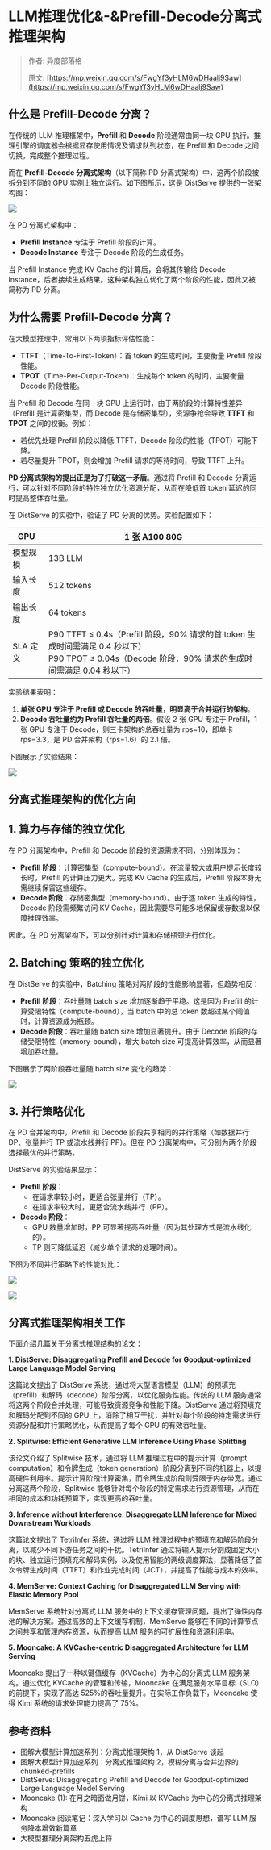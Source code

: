 # LLM推理优化&-&Prefill-Decode分离式推理架构
> 作者: 异度部落格
> 
> 原文: [https://mp.weixin.qq.com/s/FwgYf3yHLM6wDHaalj9Saw](https://mp.weixin.qq.com/s/FwgYf3yHLM6wDHaalj9Saw)

什么是 Prefill-Decode 分离？
----------------------

在传统的 LLM 推理框架中，**Prefill** 和 **Decode** 阶段通常由同一块 GPU 执行。推理引擎的调度器会根据显存使用情况及请求队列状态，在 Prefill 和 Decode 之间切换，完成整个推理过程。

而在 **Prefill-Decode 分离式架构**（以下简称 PD 分离式架构）中，这两个阶段被拆分到不同的 GPU 实例上独立运行。如下图所示，这是 DistServe 提供的一张架构图：

![](LLM推理优化&-&Prefill-Decode分离式推理架.jpg)

在 PD 分离式架构中：

*   **Prefill Instance** 专注于 Prefill 阶段的计算。
*   **Decode Instance** 专注于 Decode 阶段的生成任务。

当 Prefill Instance 完成 KV Cache 的计算后，会将其传输给 Decode Instance，后者接续生成结果。这种架构独立优化了两个阶段的性能，因此又被简称为 PD 分离。

为什么需要 Prefill-Decode 分离？
------------------------

在大模型推理中，常用以下两项指标评估性能：

*   **TTFT**（Time-To-First-Token）：首 token 的生成时间，主要衡量 Prefill 阶段性能。
*   **TPOT**（Time-Per-Output-Token）：生成每个 token 的时间，主要衡量 Decode 阶段性能。

当 Prefill 和 Decode 在同一块 GPU 上运行时，由于两阶段的计算特性差异（Prefill 是计算密集型，而 Decode 是存储密集型），资源争抢会导致 **TTFT** 和 **TPOT** 之间的权衡。例如：

*   若优先处理 Prefill 阶段以降低 TTFT，Decode 阶段的性能（TPOT）可能下降。
*   若尽量提升 TPOT，则会增加 Prefill 请求的等待时间，导致 TTFT 上升。

**PD 分离式架构的提出正是为了打破这一矛盾**。通过将 Prefill 和 Decode 分离运行，可以针对不同阶段的特性独立优化资源分配，从而在降低首 token 延迟的同时提高整体吞吐量。

在 DistServe 的实验中，验证了 PD 分离的优势。实验配置如下：

| GPU | 1 张 A100 80G |
| --- | --- |
| 模型规模 | 13B LLM |
| 输入长度 | 512 tokens |
| 输出长度 | 64 tokens |
| SLA 定义 | P90 TTFT ≤ 0.4s（Prefill 阶段，90% 请求的首 token 生成时间需满足 0.4 秒以下）  <br>P90 TPOT ≤ 0.04s（Decode 阶段，90% 请求的生成时间需满足 0.04 秒以下） |

实验结果表明：

1.  **单张 GPU 专注于 Prefill 或 Decode 的吞吐量，明显高于合并运行的架构**。
2.  **Decode 吞吐量约为 Prefill 吞吐量的两倍**。假设 2 张 GPU 专注于 Prefill，1 张 GPU 专注于 Decode，则三卡架构的总吞吐量为 rps=10，即单卡 rps=3.3，是 PD 合并架构（rps=1.6）的 2.1 倍。

下图展示了实验结果：

![](1_LLM推理优化&-&Prefill-Decode分离式推理架.jpg)

分离式推理架构的优化方向
------------

1\. 算力与存储的独立优化
--------------

在 PD 分离架构中，Prefill 和 Decode 阶段的资源需求不同，分别体现为：

*   **Prefill 阶段**：计算密集型（compute-bound）。在流量较大或用户提示长度较长时，Prefill 的计算压力更大。完成 KV Cache 的生成后，Prefill 阶段本身无需继续保留这些缓存。
*   **Decode 阶段**：存储密集型（memory-bound）。由于逐 token 生成的特性，Decode 阶段需频繁访问 KV Cache，因此需要尽可能多地保留缓存数据以保障推理效率。

因此，在 PD 分离架构下，可以分别针对计算和存储瓶颈进行优化。

2\. Batching 策略的独立优化
--------------------

在 DistServe 的实验中，Batching 策略对两阶段的性能影响显著，但趋势相反：

*   **Prefill 阶段**：吞吐量随 batch size 增加逐渐趋于平稳。这是因为 Prefill 的计算受限特性（compute-bound），当 batch 中的总 token 数超过某个阈值时，计算资源成为瓶颈。
*   **Decode 阶段**：吞吐量随 batch size 增加显著提升。由于 Decode 阶段的存储受限特性（memory-bound），增大 batch size 可提高计算效率，从而显著增加吞吐量。

下图展示了两阶段吞吐量随 batch size 变化的趋势：

![](2_LLM推理优化&-&Prefill-Decode分离式推理架.jpg)

3\. 并行策略优化
----------

在 PD 合并架构中，Prefill 和 Decode 阶段共享相同的并行策略（如数据并行 DP、张量并行 TP 或流水线并行 PP）。但在 PD 分离架构中，可分别为两个阶段选择最优的并行策略。

DistServe 的实验结果显示：

*   **Prefill 阶段**：
    *   在请求率较小时，更适合张量并行（TP）。
    *   在请求率较大时，更适合流水线并行（PP）。
*   **Decode 阶段**：
    *   GPU 数量增加时，PP 可显著提高吞吐量（因为其处理方式是流水线化的）。
    *   TP 则可降低延迟（减少单个请求的处理时间）。

下图为不同并行策略下的性能对比：

![](3_LLM推理优化&-&Prefill-Decode分离式推理架.jpg)

![](4_LLM推理优化&-&Prefill-Decode分离式推理架.jpg)

分离式推理架构相关工作
-----------

下面介绍几篇关于分离式推理结构的论文：

**1\. DistServe: Disaggregating Prefill and Decode for Goodput-optimized Large Language Model Serving**

这篇论文提出了 DistServe 系统，通过将大型语言模型（LLM）的预填充（prefill）和解码（decode）阶段分离，以优化服务性能。传统的 LLM 服务通常将这两个阶段合并处理，可能导致资源竞争和性能下降。DistServe 通过将预填充和解码分配到不同的 GPU 上，消除了相互干扰，并针对每个阶段的特定需求进行资源分配和并行策略优化，从而提高了每个 GPU 的有效吞吐量。

**2\. Splitwise: Efficient Generative LLM Inference Using Phase Splitting**

该论文介绍了 Splitwise 技术，通过将 LLM 推理过程中的提示计算（prompt computation）和令牌生成（token generation）阶段分离到不同的机器上，以提高硬件利用率。提示计算阶段计算密集，而令牌生成阶段则受限于内存带宽。通过分离这两个阶段，Splitwise 能够针对每个阶段的特定需求进行资源管理，从而在相同的成本和功耗预算下，实现更高的吞吐量。

**3\. Inference without Interference: Disaggregate LLM Inference for Mixed Downstream Workloads**

这篇论文提出了 TetriInfer 系统，通过将 LLM 推理过程中的预填充和解码阶段分离，以减少不同下游任务之间的干扰。TetriInfer 通过将输入提示分割成固定大小的块、独立运行预填充和解码实例，以及使用智能的两级调度算法，显著降低了首次令牌生成时间（TTFT）和作业完成时间（JCT），并提高了性能与成本的效率。

**4\. MemServe: Context Caching for Disaggregated LLM Serving with Elastic Memory Pool**

MemServe 系统针对分离式 LLM 服务中的上下文缓存管理问题，提出了弹性内存池的解决方案。通过高效的上下文缓存机制，MemServe 能够在不同的计算节点之间共享和管理内存资源，从而提高 LLM 服务的可扩展性和资源利用率。

**5\. Mooncake: A KVCache-centric Disaggregated Architecture for LLM Serving**

Mooncake 提出了一种以键值缓存（KVCache）为中心的分离式 LLM 服务架构。通过优化 KVCache 的管理和传输，Mooncake 在满足服务水平目标（SLO）的前提下，实现了高达 525%的吞吐量提升。在实际工作负载下，Mooncake 使得 Kimi 系统的请求处理能力提高了 75%。

参考资料
----

*   图解大模型计算加速系列：分离式推理架构 1，从 DistServe 谈起
*   图解大模型计算加速系列：分离式推理架构 2，模糊分离与合并边界的 chunked-prefills
*   DistServe: Disaggregating Prefill and Decode for Goodput-optimized Large Language Model Serving
*   Mooncake (1): 在月之暗面做月饼，Kimi 以 KVCache 为中心的分离式推理架构
*   Mooncake 阅读笔记：深入学习以 Cache 为中心的调度思想，谱写 LLM 服务降本增效新篇章
*   大模型推理分离架构五虎上将